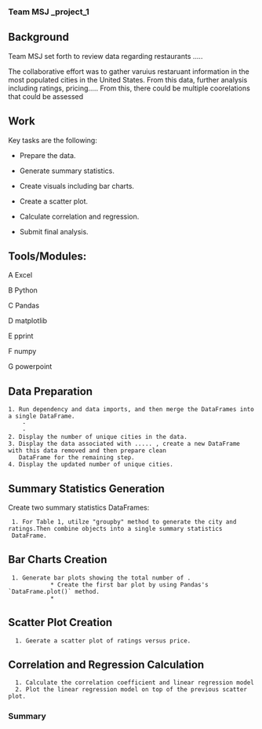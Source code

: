 ### Team MSJ _project_1

## Background

Team MSJ set forth to review data regarding restaurants ..... 

The collaborative effort was to gather varuius restaruant information in the most populated cities in the United States. From this data, further analysis including ratings, pricing.....  From this, there could be multiple coorelations that could be assessed


## Work

Key tasks are the following:

* Prepare the data.

* Generate summary statistics.

* Create visuals including bar charts.

* Create a scatter plot.

* Calculate correlation and regression. 

* Submit final analysis. 

## Tools/Modules:
A Excel

B Python

C Pandas

D matplotlib

E pprint

F numpy

G powerpoint

## Data Preparation

    1. Run dependency and data imports, and then merge the DataFrames into a single DataFrame.
        - 
        - 
    2. Display the number of unique cities in the data.
    3. Display the data associated with ..... , create a new DataFrame with this data removed and then prepare clean     
       DataFrame for the remaining step.
    4. Display the updated number of unique cities.

## Summary Statistics Generation

Create two summary statistics DataFrames:

     1. For Table 1, utilze "groupby" method to generate the city and ratings.Then combine objects into a single summary statistics 
     DataFrame.
    
## Bar Charts Creation

     1. Generate bar plots showing the total number of . 
                * Create the first bar plot by using Pandas's `DataFrame.plot()` method.
                * 

## Scatter Plot Creation 
      
      1. Geerate a scatter plot of ratings versus price.

## Correlation and Regression Calculation 

      1. Calculate the correlation coefficient and linear regression model 
      2. Plot the linear regression model on top of the previous scatter plot.

### Summary
